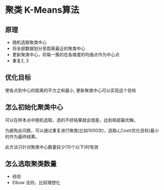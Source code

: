 # 聚类 K-Means算法

## 原理

* 随机选取聚类中心
* 将全部数据划分至距离最近的聚类中心
* 更新聚类中心，将每一簇的在各维度的均值点作为中心点
* 重复2, 3

##  优化目标

使各点到中心的距离的平方之和最小, 更新聚类中心可以实现这个目标



## 怎么初始化聚类中心

可以在样本点中随机选取，选的不好结果就会很差，达到局部最优解。

为避免此问题，可以通过重复进行聚类(比如1000次)，选取J_Cost(优化目标)最小的作为最终结果。

此方法只针对聚类中心数量较少(10个以下)时有效



## 怎么选取聚类数量

* 经验
* Elbow 法则，比较理想化

